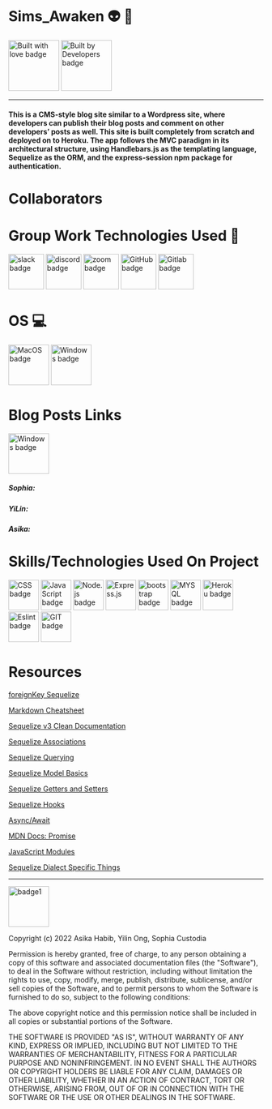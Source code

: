 # Sims_Awaken 👽 👾
<img width="100" alt ="Built with love badge" src ="http://ForTheBadge.com/images/badges/built-with-love.svg"/>
<img width="100" alt ="Built by Developers badge" src= "http://ForTheBadge.com/images/badges/built-by-developers.svg"/>

-----------

<h4>This is a CMS-style blog site similar to a Wordpress site, where developers can publish their blog posts and comment on other developers’ posts as well. This site is built completely from scratch and deployed on to Heroku. The app follows the MVC paradigm in its architectural structure, using Handlebars.js as the templating language, Sequelize as the ORM, and the express-session npm package for authentication.</h4>


# Collaborators


# Group Work Technologies Used 🤝 

<p float="center">
<img width="70" alt ="slack badge" src ="https://img.shields.io/badge/Slack-4A154B?style=for-the-badge&logo=slack&logoColor=white"/>
<img width="70" alt ="discord badge" src ="https://img.shields.io/badge/Discord-7289DA?style=for-the-badge&logo=discord&logoColor=white"/>
<img width="70" alt ="zoom badge" src ="https://img.shields.io/badge/Zoom-2D8CFF?style=for-the-badge&logo=zoom&logoColor=white"/>
<img width="70" alt ="GitHub badge" src ="https://img.shields.io/badge/GitHub-100000?style=for-the-badge&logo=github&logoColor=white"/>
<img width="70" alt ="Gitlab badge" src ="https://img.shields.io/badge/GitLab-330F63?style=for-the-badge&logo=gitlab&logoColor=white"/>
 </p>


# OS 💻

<p float="center">
<img width="80" alt ="MacOS badge" src ="https://img.shields.io/badge/mac%20os-000000?style=for-the-badge&logo=apple&logoColor=white"/>
<img width="80" alt ="Windows badge" src ="https://img.shields.io/badge/Windows-0078D6?style=for-the-badge&logo=windows&logoColor=white"/>
</p>


# Blog Posts Links 
 
 <img width="80" alt ="Windows badge" src ="https://img.shields.io/badge/Medium-12100E?style=for-the-badge&logo=medium&logoColor=white"/>

<h5>Sophia:</h5>
<h5>YiLin:</h5>
<h5>Asika:</h5>


# Skills/Technologies Used On Project
<p float="center">
<img width="60" alt ="CSS badge" src = "https://img.shields.io/badge/CSS-239120?&style=for-the-badge&logo=css3&logoColor=white"/>
<img width="60" alt ="JavaScript badge" src = "https://img.shields.io/badge/JavaScript-F7DF1E?style=for-the-badge&logo=javascript&logoColor=black"/>
<img width="60" alt ="Node.js badge" src = "https://img.shields.io/badge/Node.js-43853D?style=for-the-badge&logo=node.js&logoColor=white"/>
<img width="60" alt ="Express.js" src = "https://img.shields.io/badge/Express.js-404D59?style=for-the-badge"/>
<img width="60" alt ="bootstrap badge" src ="https://img.shields.io/badge/Bootstrap-563D7C?style=for-the-badge&logo=bootstrap&logoColor=white"/>
<img width="60" alt ="MYSQL badge" src ="https://img.shields.io/badge/MySQL-00000F?style=for-the-badge&logo=mysql&logoColor=white"/>
<img width="60" alt ="Heroku badge" src ="https://img.shields.io/badge/Heroku-430098?style=for-the-badge&logo=heroku&logoColor=white"/>
<img width="60" alt ="Eslint badge" src = "https://img.shields.io/badge/eslint-3A33D1?style=for-the-badge&logo=eslint&logoColor=white"/>
<img width="60" alt ="GIT badge" src ="https://img.shields.io/badge/GIT-E44C30?style=for-the-badge&logo=git&logoColor=white"/>
</p>



# Resources

[foreignKey Sequelize](https://sequelize.org/master/class/lib/model.js~Model.html#static-method-hasMany)
 
[Markdown Cheatsheet](https://github.com/adam-p/markdown-here/wiki/Markdown-Cheatsheet)
 
[Sequelize v3 Clean Documentation](https://sequelize.org/v3/docs/associations/#:~:text=foreignKey%20will%20allow%20you%20to,key%20in%20the%20through%20relation.&text=Of%20course%20you%20can%20also,Person.)
 
[Sequelize Associations](https://sequelize.org/v3/api/associations/)
 
[Sequelize Querying](https://sequelize.org/v3/docs/querying/)

[Sequelize Model Basics](https://sequelize.org/master/manual/model-basics.html)

[Sequelize Getters and Setters](https://sequelize.org/master/manual/getters-setters-virtuals.html)

[Sequelize Hooks](https://sequelize.org/v3/docs/hooks/)

[Async/Await](https://stackoverflow.com/questions/43422932/async-await-always-returns-promise#:~:text=The%20await%20statement%20operates%20on,resolve%20s%20or%20reject%20s.&text=log%20on%20the%20result%20of,unwrap%20the%20Promise%20for%20you.)

[MDN Docs: Promise](https://developer.mozilla.org/en-US/docs/Web/JavaScript/Reference/Global_Objects/Promise)

[JavaScript Modules](https://stackify.com/node-js-module-exports/#:~:text=Module%20exports%20are%20the%20instruction,to%20access%20the%20exported%20code.)

[Sequelize Dialect Specific Things](https://sequelize.org/master/manual/dialect-specific-things.html)


-----------


<img width="80" alt="badge1" src="https://img.shields.io/badge/License-MIT-lightgrey">

Copyright (c) 2022 Asika Habib, Yilin Ong, Sophia Custodia

Permission is hereby granted, free of charge, to any person obtaining a copy
of this software and associated documentation files (the "Software"), to deal
in the Software without restriction, including without limitation the rights
to use, copy, modify, merge, publish, distribute, sublicense, and/or sell
copies of the Software, and to permit persons to whom the Software is
furnished to do so, subject to the following conditions:

The above copyright notice and this permission notice shall be included in all
copies or substantial portions of the Software.

THE SOFTWARE IS PROVIDED "AS IS", WITHOUT WARRANTY OF ANY KIND, EXPRESS OR
IMPLIED, INCLUDING BUT NOT LIMITED TO THE WARRANTIES OF MERCHANTABILITY,
FITNESS FOR A PARTICULAR PURPOSE AND NONINFRINGEMENT. IN NO EVENT SHALL THE
AUTHORS OR COPYRIGHT HOLDERS BE LIABLE FOR ANY CLAIM, DAMAGES OR OTHER
LIABILITY, WHETHER IN AN ACTION OF CONTRACT, TORT OR OTHERWISE, ARISING FROM,
OUT OF OR IN CONNECTION WITH THE SOFTWARE OR THE USE OR OTHER DEALINGS IN THE
SOFTWARE.
